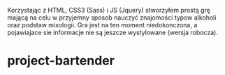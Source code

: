 Korzystając z HTML, CSS3 (Sass) i JS (Jquery) stworzyłem prostą grę mającą na celu w przyjemny sposob nauczyć znajomości typow alkoholi oraz podstaw mixologii. Gra jest na ten moment niedokonczona, a pojawiajace sie informacje nie są jeszcze wystylowane (wersja robocza).
# project-bartender
